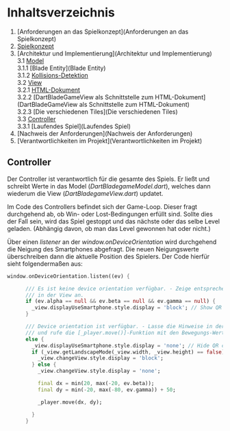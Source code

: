 # Inhaltsverzeichnis

1. [Anforderungen an das Spielkonzept](Anforderungen an das Spielkonzept)
2. [Spielkonzept](Spielkonzept)
3. [Architektur und Implementierung](Architektur und Implementierung)  
   3.1 [Model](Model)  
   3.1.1 [Blade Entity](Blade Entity)  
   3.1.2 [Kollisions-Detektion](Kollisions-Detektion)  
   3.2 [View](View)  
   3.2.1 [HTML-Dokument](HTML-Dokument)  
   3.2.2 [DartBladeGameView als Schnittstelle zum HTML-Dokument](DartBladeGameView als Schnittstelle zum HTML-Dokument)  
   3.2.3 [Die verschiedenen Tiles](Die verschiedenen Tiles)  
   3.3 [Controller](Controller)  
   3.3.1 [Laufendes Spiel](Laufendes Spiel)  
4. [Nachweis der Anforderungen](Nachweis der Anforderungen)
5. [Verantwortlichkeiten im Projekt](Verantwortlichkeiten im Projekt)

## Controller  

Der Controller ist verantwortlich für die gesamte des Spiels. Er ließt und schreibt Werte in das Model (*DartBladegameModel.dart*), welches dann wiederum die View (*DartBladegameView.dart*) updatet.

Im Code des Controllers befindet sich der Game-Loop. Dieser fragt durchgehend ab, ob Win- oder Lost-Bedingungen erfüllt sind. Sollte dies der Fall sein, wird das Spiel gestoppt und das nächste oder das selbe Level geladen. (Abhängig davon, ob man das Level gewonnen hat oder nicht.)  

Über einen *listener* an der *window.onDeviceOrientation* wird durchgehend die Neigung des Smartphones abgefragt. Die neuen Neigungswerte überschreiben dann die aktuelle Position des Spielers. Der Code hierfür sieht folgendermaßen aus:  

```dart
window.onDeviceOrientation.listen((ev) {

      /// Es ist keine device orientation verfügbar. - Zeige entsprechenden Hinweis
      /// in der View an.
      if (ev.alpha == null && ev.beta == null && ev.gamma == null) {
        _view.displayUseSmartphone.style.display = 'block'; // Show QR code
      }

      /// Device orientation ist verfügbar. - Lasse die Hinweise in der View verschwinden
      /// und rufe die [_player.move()]-Funktion mit den Bewegungs-Werten des Sensors auf.
      else {
        _view.displayUseSmartphone.style.display = 'none'; // Hide QR code
        if (_view.getLandscapeMode(_view.width, _view.height) == false) {
          _view.changeView.style.display = 'block';
        } else {
          _view.changeView.style.display = 'none';

          final dx = min(20, max(-20, ev.beta));
          final dy = min(-20, max(-80, ev.gamma)) + 50;

          _player.move(dx, dy);

        }
      }
```

